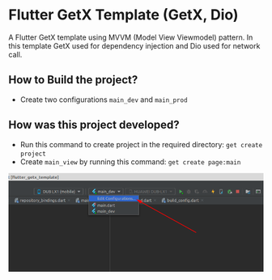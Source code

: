 # Flutter GetX Template (GetX, Dio)

A Flutter GetX template using MVVM (Model View Viewmodel) pattern. In this template GetX used for dependency injection
and Dio used for network call.

## How to Build the project?
- Create two configurations `main_dev` and `main_prod`

## How was this project developed?
- Run this command to create project in the required directory: `get create project`
- Create `main_view` by running this command: `get create page:main`

<img align="center" alt="1" src="repo_data/flutter_getx_template_1.png" />




